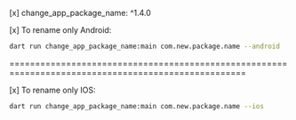
[x] change_app_package_name: ^1.4.0


[x] To rename only Android:


```sh
dart run change_app_package_name:main com.new.package.name --android
```

====================================================================================================

[x] To rename only IOS:

```sh
dart run change_app_package_name:main com.new.package.name --ios
```
